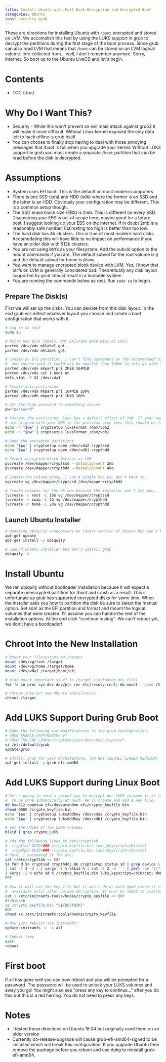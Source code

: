 ```yaml
---
title: Install Ubuntu with Full Disk Encryption and Encrypted Boot
categories: Ubuntu
tags: security grub
---
```


These are directions for installing Ubuntu with <code>/boot</code> encrypted and stored on LVM. We accomplish this feat by using the LUKS support in grub to decrypt the partitions during the first stage of the boot process. Since grub can also read LVM that means that <code>/boot</code> can be stored on an LVM logical volume. Info collected from... well, I don't remember anymore. Sorry, Internet. So boot up to the Ubuntu LiveCD and let's begin.

# Contents
* TOC
{:toc}

# Why Do I Want This?
* Security - While this won't prevent an evil maid attack against grub2 it will make it more difficult. Without Linux kernel exposed the only data left to hack offline is grub itself.
* You can choose to finally stop having to deal with those annoying messages that /boot is full when you upgrade your kernel. Without LUKS support in grub you must create a separate <code>/boot</code> partition that can be read before the disk is decrypted.

# Assumptions
* System uses EFI boot. This is the default on most modern computers.
* There is one SSD (sda) and HDD (sdb) where the former is an SSD and the latter is an HDD. Obviously your configuration may be different. This is a common setup though.
* The SSD erase block size (EBS) is 2mb. This is different on every SSD. Discovering your EBS is out of scope here; maybe good for a future post. I suggest looking up your EBS on the Internet. If in doubt 2mb is a reasonably safe number. Estimating too high is better than too low.
* The hard disk has 4k clusters. This is true of most modern hard disks. Accomodating this will have little to no impact on performance if you have an older disk with 512b clusters.
* You  are not using btrfs as your filesystem. Add the subvol option to the mount commands if you are. The default subvol for the root volume is <code>@</code> and the default subvol for home is <code>@home</code>.
* You want to manage encrypted block device with LVM. Yes, I know that btrfs on LVM is generally considered bad. Theoretically any disk layout supported by grub should result in a bootable system.
* You are running the commands below as root. Run <code>sudo su</code> to begin.

## Prepare The Disk(s)
First we will set up the disks. You can deviate from this disk layout. In the end grub will detect whatever layout you choose and create a boot configuration that works with it.

```bash
# log in as root
sudo su

# Write new disk labels. ANY EXISTING DATA WILL BE LOST.
parted /dev/vda mklabel gpt
parted /dev/vdb mklabel gpt

# Create an EFI partition. I can't find agreement on the recommended size but
#  one source said it could not be smaller than 160mb so lets go with that.
parted /dev/vda mkpart pri 2MiB 164MiB
parted /dev/vda set 1 boot on
mkfs.vfat -F 32 /dev/vda1

# Create data partitions
parted /dev/vda mkpart pri 164MiB 100%
parted /dev/vdb mkpart pri 1MiB 100%

# Set the disk password to something secure
pw="password"

# Encrypt the partitions. luks has a default offset of 2mb. If your partitions
# are aligned with your EBS in the preivous step then this should be fine.
echo -n "$pw" | cryptsetup luksFormat /dev/vda2
echo -n "$pw" | cryptsetup luksFormat /dev/vdb1

# Open the encrypted partitions
echo "$pw" | cryptsetup open /dev/vda2 cryptssd
echo "$pw" | cryptsetup open /dev/vdb1 crypthdd

# Format encrypted block devices as LVM
pvcreate /dev/mapper/cryptssd --dataalignment 2mb
pvcreate /dev/mapper/crypthdd --dataalignment 4kb

# Create the volume group. I use a single VG; you don't have to.
vgcreate vg /dev/mapper/cryptssd /dev/mapper/crypthdd

# Create volumes for the OS now because the installer won't let you.
lvcreate -n root -L 10G vg /dev/mapper/cryptssd
lvcreate -n swap -L 2G vg /dev/mapper/crypthdd
lvcreate -n home -L 20G vg /dev/mapper/crypthdd
```

## Launch Ubuntu Installer

```bash
# Updating ubiquity unnecessary on latest version of Ubuntu but can't hurt.
apt-get update
apt-get install -y ubiquity

# Launch Ubuntu installer but don't install grub
ubiquity -b
```

# Install Ubuntu
We ran ubiquity without bootloader installation because it will expect a separate unencrypted partition for /boot and crash as a result. This is unfortunate as grub has supported encrypted disks for some time. When the installer asks you how to partition the disk be sure to select the manual option. Set sda1 as the EFI partition and format and mount the logical volumes that were created. I'll assume you can handle the rest of the installation options. At the end click "continue testing". We can't reboot yet, we don't have a bootloader!

# Chroot Into the New Installation

```bash
# Mount your filesystems to /target
mount /dev/vg/root /target
mount /dev/vg/home /target/home
mount /dev/vda1 /target/boot/efi

# bind mount important stuff to /target (including dns file)
for fs in proc sys dev dev/pts run etc/resolv.conf; do mount --bind /$fs /target/$fs; done

# Chroot into our new Ubuntu installation
chroot /target
```

# Add LUKS Support During Grub Boot
```bash
# Make the following two modifications to the grub configuration:
# GRUB_ENABLE_CRYPTODISK="y"
# GRUB_CMDLINE_LINUX="cryptodevice=/dev/vda2:cryptssd"
vi /etc/default/grub
update-grub

# Install grub for your architecture. (DO NOT INSTALL SIGNED VERSION)
apt-get install -y grub-efi-amd64
```

# Add LUKS Support during Linux Boot
```bash
# We're going to need a second way to decrypt our LUKS volumes if it is going
#  to be done autmatically at boot. We'll create and add a key file.
dd bs=512 count=4 if=/dev/urandom of=/crypto_keyfile.bin
chmod 0000 /crypto_keyfile.bin
echo "$pw" | cryptsetup luksAddKey /dev/vda2 /crypto_keyfile.bin
echo "$pw" | cryptsetup luksAddKey /dev/vdb1 /crypto_keyfile.bin

# Get the UUIDs of the LUKS volumes
blkid | grep crypto_LUKS

# Add the following lines to /etc/crypttab
#  cryptssd UUID=### /crypto_keyfile.bin luks,keyscript=/bin/cat
#  crypthdd UUID=### /crypto_keyfile.bin luks,keyscript=/bin/cat
# Here, I automated it for you:
cat >/etc/crypttab << EOF
$( for d in cryptssd crypthdd; do cryptsetup status $d | grep device \
| cut -f 2 -d : | xargs -I % blkid % | cut -f 2 -d ' ' | perl -pe 's/"//g' \
| xargs -I % echo $d % /crypto_keyfile.bin luks,keyscript=/bin/cat; done )
EOF

# Now it will use the key file but it won't do us much good since it isn't
#  available until after volume decryption. It must be added to initramfs
cat > /etc/initramfs-tools/hooks/crypto_keyfile << EOF
#!/bin/sh
cp /crypto_keyfile.bin "\${DESTDIR}"
EOF
chmod +x /etc/initramfs-tools/hooks/crypto_keyfile

# Now just rebuilt the initramfs!
update-initramfs -c -k all

# Reboot time
exit
reboot
```

# First boot
If all has gone well you can now reboot and you will be prompted for a password. The password will be used to unlock your LUKS volumes and away you go! You might also see "press any key to continue..." after you do this but this is a red herring. You do not need to press any keys.

# Notes
* I tested these directions on Ubuntu 18.04 but originally used them on an older version
* Currently do-release-upgrade will cause grub-efi-amd64-signed to be installed which will break this configuration. If you upgrade Ubuntu then remove the package before you reboot and use dpkg to reinstall grub-efi-amd64.
